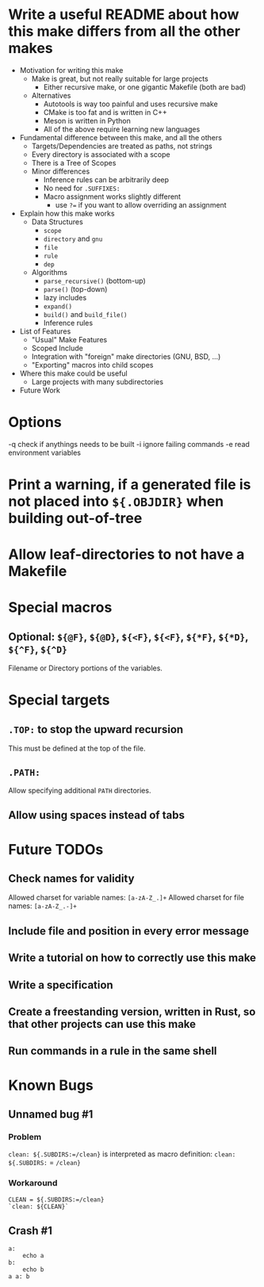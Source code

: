 # Write a useful README about how this make differs from all the other makes
- Motivation for writing this make
    - Make is great, but not really suitable for large projects
        - Either recursive make, or one gigantic Makefile (both are bad)
    - Alternatives
        - Autotools is way too painful and uses recursive make
        - CMake is too fat and is written in C++
        - Meson is written in Python
        - All of the above require learning new languages
- Fundamental difference between this make, and all the others
    - Targets/Dependencies are treated as paths, not strings
    - Every directory is associated with a scope
    - There is a Tree of Scopes
    - Minor differences
        - Inference rules can be arbitrarily deep
        - No need for `.SUFFIXES:`
        - Macro assignment works slightly different
            - use `?=` if you want to allow overriding an assignment
- Explain how this make works
    - Data Structures
        - `scope`
        - `directory` and `gnu`
        - `file`
        - `rule`
        - `dep`
    - Algorithms
        - `parse_recursive()` (bottom-up)
        - `parse()` (top-down)
        - lazy includes
        - `expand()`
        - `build()` and `build_file()`
        - Inference rules
- List of Features
    - "Usual" Make Features
    - Scoped Include
    - Integration with "foreign" make directories (GNU, BSD, ...)
    - "Exporting" macros into child scopes
- Where this make could be useful
    - Large projects with many subdirectories
- Future Work


# Options
-q	        check if anythings needs to be built
-i          ignore failing commands
-e          read environment variables

# Print a warning, if a generated file is not placed into `${.OBJDIR}` when building out-of-tree

# Allow leaf-directories to not have a Makefile

# Special macros
## Optional: `${@F}`, `${@D}`, `${<F}`, `${<F}`, `${*F}`, `${*D}`, `${^F}`, `${^D}`
Filename or Directory portions of the variables.

# Special targets
## `.TOP:` to stop the upward recursion
This must be defined at the top of the file.

## `.PATH:`
Allow specifying additional `PATH` directories.

## Allow using spaces instead of tabs

# Future TODOs
## Check names for validity
Allowed charset for variable names: `[a-zA-Z_.]+`
Allowed charset for file names: `[a-zA-Z_.-]+`
## Include file and position in every error message
## Write a tutorial on how to correctly use this make
## Write a specification
## Create a freestanding version, written in Rust, so that other projects can use this make
## Run commands in a rule in the same shell

# Known Bugs
## Unnamed bug #1
### Problem
`clean: ${.SUBDIRS:=/clean}`
is interpreted as macro definition:
`clean: ${.SUBDIRS:` = `/clean}`
### Workaround
```make
CLEAN = ${.SUBDIRS:=/clean}
`clean: ${CLEAN}`
```
## Crash #1
```make
a:
    echo a
b:
    echo b
a a: b
```
